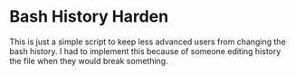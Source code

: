 # Bash History Harden

This is just a simple script to keep less advanced users from changing the bash history. I had to implement this because of someone editing history the file when they would break something. 
